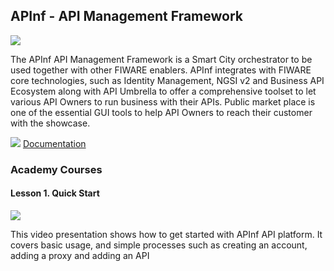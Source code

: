 <hr class="security" style="display:none"/>
<h2>APInf - API Management Framework</h2>

[![](https://nexus.lab.fiware.org/repository/raw/public/badges/chapters/api-management.svg)](https://github.com/FIWARE/catalogue/blob/master/data-publication/README.md)

The APInf API Management Framework is a Smart City orchestrator to be used together with other FIWARE enablers. APInf
integrates with FIWARE core technologies, such as Identity Management, NGSI v2 and Business API Ecosystem along with API
Umbrella to offer a comprehensive toolset to let various API Owners to run business with their APIs. Public market place
is one of the essential GUI tools to help API Owners to reach their customer with the showcase.

![](https://fiware.github.io/academy/img/books.png)
[Documentation](https://github.com/apinf/platform/blob/develop/README.md)

<h3>Academy Courses</h3>

<h4>Lesson 1. Quick Start</h4>

[![](https://img.youtube.com/vi/yCR6pCnTm5w/0.jpg)](https://www.youtube.com/watch?v=yCR6pCnTm5w "Quick Start")

This video presentation shows how to get started with APInf API platform. It covers basic usage, and simple processes
such as creating an account, adding a proxy and adding an API
